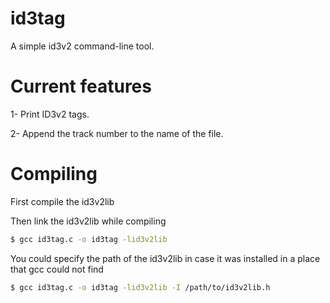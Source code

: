 # id3tag
A simple id3v2 command-line tool.

# Current features
1- Print ID3v2 tags.

2- Append the track number to the name of the file.

# Compiling
First compile the id3v2lib

Then link the id3v2lib while compiling

```bash
$ gcc id3tag.c -o id3tag -lid3v2lib 
```

You could specify the path of the id3v2lib in case it was installed in a place that gcc could not find

```bash
$ gcc id3tag.c -o id3tag -lid3v2lib -I /path/to/id3v2lib.h
```

